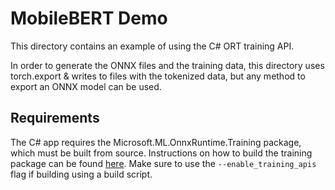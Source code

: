 # MobileBERT Demo

This directory contains an example of using the C# ORT training API. 

In order to generate the ONNX files and the training data, this directory uses torch.export & writes to files with the tokenized data, but any method to export an ONNX model can be used.

## Requirements

The C# app requires the Microsoft.ML.OnnxRuntime.Training package, which must be built from source. Instructions on how to build the training package can be found [here](https://github.com/microsoft/onnxruntime/tree/main/csharp). Make sure to use the `--enable_training_apis` flag if building using a build script. 